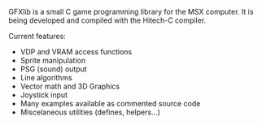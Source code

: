 GFXlib is a small C game programming library for the MSX computer. It is being developed and compiled with the Hitech-C compiler.

Current features:

  * VDP and VRAM access functions
  * Sprite manipulation
  * PSG (sound) output
  * Line algorithms
  * Vector math and 3D Graphics
  * Joystick input
  * Many examples available as commented source code
  * Miscelaneous utilities (defines, helpers...)